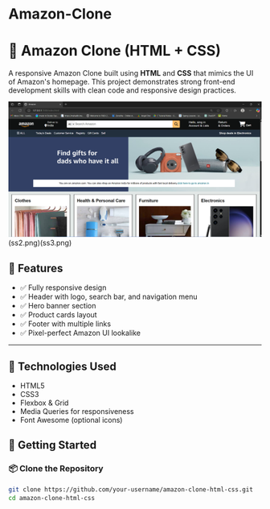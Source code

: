 # Amazon-Clone
# 🛒 Amazon Clone (HTML + CSS)

A responsive Amazon Clone built using **HTML** and **CSS** that mimics the UI of Amazon's homepage. This project demonstrates strong front-end development skills with clean code and responsive design practices.

![Amazon Clone Screenshot](ss1.png)(ss2.png)(ss3.png)

## 🚀 Features

- ✅ Fully responsive design
- ✅ Header with logo, search bar, and navigation menu
- ✅ Hero banner section
- ✅ Product cards layout
- ✅ Footer with multiple links
- ✅ Pixel-perfect Amazon UI lookalike

---

## 🧰 Technologies Used

- HTML5
- CSS3
- Flexbox & Grid
- Media Queries for responsiveness
- Font Awesome (optional icons)

## 🏁 Getting Started

### 📦 Clone the Repository
```bash
git clone https://github.com/your-username/amazon-clone-html-css.git
cd amazon-clone-html-css
